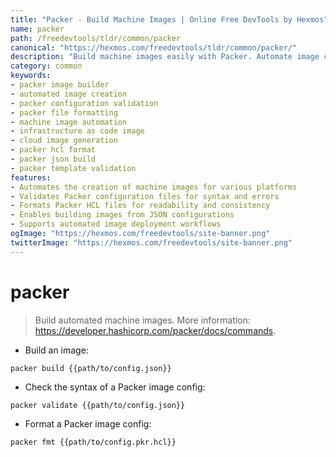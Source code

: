 ```yaml
---
title: "Packer - Build Machine Images | Online Free DevTools by Hexmos"
name: packer
path: /freedevtools/tldr/common/packer
canonical: "https://hexmos.com/freedevtools/tldr/common/packer/"
description: "Build machine images easily with Packer. Automate image creation, validate configurations, and format Packer files. Free online tool, no registration required."
category: common
keywords:
- packer image builder
- automated image creation
- packer configuration validation
- packer file formatting
- machine image automation
- infrastructure as code image
- cloud image generation
- packer hcl format
- packer json build
- packer template validation
features:
- Automates the creation of machine images for various platforms
- Validates Packer configuration files for syntax and errors
- Formats Packer HCL files for readability and consistency
- Enables building images from JSON configurations
- Supports automated image deployment workflows
ogImage: "https://hexmos.com/freedevtools/site-banner.png"
twitterImage: "https://hexmos.com/freedevtools/site-banner.png"
---
```


# packer

> Build automated machine images.
> More information: <https://developer.hashicorp.com/packer/docs/commands>.

- Build an image:

`packer build {{path/to/config.json}}`

- Check the syntax of a Packer image config:

`packer validate {{path/to/config.json}}`

- Format a Packer image config:

`packer fmt {{path/to/config.pkr.hcl}}`
